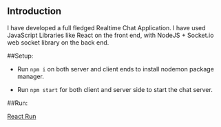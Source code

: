 ## Introduction
I have developed a full fledged Realtime Chat Application. I have used JavaScript Libraries like React on the front end, with NodeJS + Socket.io web socket library on the back end. 


##Setup:

- Run ```npm i``` on both server and client ends to install nodemon package manager.
 
- Run ```npm start``` for both client and server side to start the chat server.

##Run:

[React Run](http://localhost:3000/)
